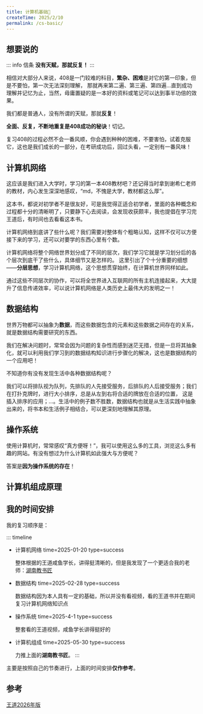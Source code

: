 ```yaml
---
title: 计算机基础🚀
createTime: 2025/2/10
permalink: /cs-basic/
---
```


## **想要说的**
::: info 信条
**没有天赋，那就反复！**
:::

相信对大部分人来说，408是一门较难的科目，**繁杂、困难**是对它的第一印象，但是不要怕，第一次无法深刻理解，
那就再来第二遍、第三遍、第四遍...直到成功理解并记忆为止，当然，毋庸置疑的是一本好的资料或笔记可以达到事半功倍的效果。

我们都是普通人，没有所谓的天赋，那就**反复**！

**全面、反复，不断地重复是408成功的秘诀**！切记。

复习408的过程必然不会一番风顺，你会遇到种种的困难，不要害怕，试着克服它，这也是我们成长的一部分，在考研成功后，回过头看，一定别有一番风味！

## **计算机网络**

这应该是我们进入大学时，学习的第一本408教材吧？还记得当时拿到谢希仁老师的教材，内心发生深深地感叹，“md，不愧是大学，教材都这么厚”。

这本书，都说对初学者不是很友好，可是我觉得正适合初学者，里面的各种概念和过程都十分的清晰明了，只要静下心去阅读，会发现收获颇丰，我也提倡在学习完王道后，有时间也去看看这本书。

计算机网络到底讲了些什么呢？我们需要对整体有个粗略认知，这样不仅可以方便接下来的学习，还可以对要学的东西心里有个数。

计算机网络将整个网络世界划分成了不同的层次，我们学习它就是学习划分后的各个层次到底干了些什么，具体细节又是怎样的。
这里引出了个十分重要的细想——**分层思想**，学习计算机网络，这个思想贯穿始终，在计算机世界同样如此。

通过这些不同层次的协作，可以将全世界进入互联网的所有主机连接起来，大大提升了信息传递效率，可以说计算机网络是人类历史上最伟大的发明之一！

## **数据结构**

世界万物都可以抽象为**数据**，而这些数据包含的元素和这些数据之间存在的关系，就是数据结构需要研究的东西。

我们在解决问题时，常常会因为问题的复杂性而感到迷茫无措，但是一旦将其抽象化，就可以利用我们学习到的数据结构知识进行步骤化的解决，这也是数据结构的一个应用吧！

不知道你有没有发现生活中各种数据结构呢？

我们可以将排队视为队列，先排队的人先接受服务，后排队的人后接受服务；我们在打扑克牌时，进行大小排序，总是从左到右将合适的牌放在合适的位置，
这是插入排序的应用；...。生活中的例子数不胜数，数据结构也就是从生活实践中抽象出来的，将书本和生活例子相结合，可以更深刻地理解其原理。

## **操作系统**

使用计算机时，常常感叹“真方便呀！”，我可以使用这么多的工具，浏览这么多有趣的网站。有没有想过为什么计算机如此强大与方便呢？

答案是**因为操作系统的存在**！



## **计算机组成原理**


## **我的时间安排**
我的复习顺序是：

::: timeline
- 计算机网络 
  time=2025-01-20 type=success
  
  整体根据的王道咸鱼学长，讲得挺清晰的，但是我发现了一个更适合我的老师：[湖南教书匠](https://space.bilibili.com/360996402)

- 数据结构
  time=2025-02-28 type=success
  
  数据结构因为本人具有一定的基础，所以并没有看视频，看的王道书并在期间复习计算机网络知识点

- 操作系统
  time=2025-4-1 type=success

  整套看的王道视频，咸鱼学长讲得挺好的

- 计算机组成
  time=2025-05-30 type=success

  力推上面的**湖南教书匠**。
:::

主要是按照自己的节奏进行，上面的时间安排**仅作参考**。

## 参考
[王道2026年版](http://home.cskaoyan.com/#/home)